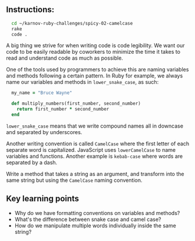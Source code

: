 ## Instructions:

```bash
  cd ~/karnov-ruby-challenges/spicy-02-camelcase
  rake
  code .
```

A big thing we strive for when writing code is code legibility. We want our code to be easily readable by coworkers to minimize the time it takes to read and understand code as much as possible.

One of the tools used by programmers to achieve this are naming variables and methods following a certain pattern. In Ruby for example, we always name our variables and methods in `lower_snake_case`, as such:

```ruby
  my_name = "Bruce Wayne"

  def multiply_numbers(first_number, second_number)
    return first_number * second_number
  end
```

`lower_snake_case` means that we write compound names all in downcase and separated by underscores.

Another writing convention is called `CamelCase` where the first letter of each separate word is capitalized. JavaScript uses `lowerCamelCase` to name variables and functions. Another example is `kebab-case` where words are separated by a dash.

Write a method that takes a string as an argument, and transform into the same string but using the `CamelCase` naming convention.

## Key learning points

- Why do we have formatting conventions on variables and methods?
- What's the difference between snake case and camel case?
- How do we manipulate multiple words individually inside the same string?
